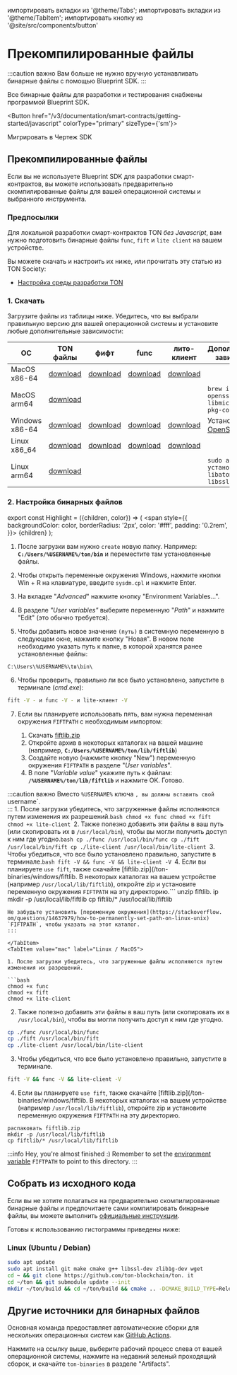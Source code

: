 импортировать вкладки из '@theme/Tabs';
импортировать вкладки из '@theme/TabItem';
импортировать кнопку из '@site/src/components/button'

# Прекомпилированные файлы

:::caution важно
Вам больше не нужно вручную устанавливать бинарные файлы с помощью Blueprint SDK.
:::

Все бинарные файлы для разработки и тестирования снабжены программой Blueprint SDK.

<Button href="/v3/documentation/smart-contracts/getting-started/javascript"
colorType="primary" sizeType={'sm'}>

Мигрировать в Чертеж SDK

</Button>

## Прекомпилированные файлы

Если вы не используете Blueprint SDK для разработки смарт-контрактов, вы можете использовать предварительно скомпилированные файлы для вашей операционной системы и выбранного инструмента.

### Предпосылки

Для локальной разработки смарт-контрактов TON _без Javascript_, вам нужно подготовить бинарные файлы `func`, `fift` и `lite client` на вашем устройстве.

Вы можете скачать и настроить их ниже, или прочитать эту статью из TON Society:

- [Настройка среды разработки TON](https://blog.ton.org/setting-up-a-ton-development-environment)

### 1. Скачать

Загрузите файлы из таблицы ниже.  Убедитесь, что вы выбрали правильную версию для вашей операционной системы и установите любые дополнительные зависимости:

| ОС                                 | TON файлы                                                                                       | фифт                                                                                         | func                                                                                         | лито-клиент                                                                                         | Дополнительные зависимости                                                                                      |
| ---------------------------------- | ----------------------------------------------------------------------------------------------- | -------------------------------------------------------------------------------------------- | -------------------------------------------------------------------------------------------- | --------------------------------------------------------------------------------------------------- | --------------------------------------------------------------------------------------------------------------- |
| MacOS x86-64                       | [download](https://github.com/ton-blockchain/ton/releases/latest/download/ton-mac-x86-64.zip)   | [download](https://github.com/ton-blockchain/ton/releases/latest/download/fift-mac-x86-64)   | [download](https://github.com/ton-blockchain/ton/releases/latest/download/func-mac-x86-64)   | [download](https://github.com/ton-blockchain/ton/releases/latest/download/lite-client-mac-x86-64)   |                                                                                                                 |
| MacOS arm64                        | [download](https://github.com/ton-blockchain/ton/releases/latest/download/ton-mac-arm64.zip)    |                                                                                              |                                                                                              |                                                                                                     | `brew install openssl ninja libmicrohttpd pkg-config`                                                           |
| Windows x86-64                     | [download](https://github.com/ton-blockchain/ton/releases/latest/download/ton-win-x86-64.zip)   | [download](https://github.com/ton-blockchain/ton/releases/latest/download/fift.exe)          | [download](https://github.com/ton-blockchain/ton/releases/latest/download/func.exe)          | [download](https://github.com/ton-blockchain/ton/releases/latest/download/lite-client.exe)          | Установить [OpenSSL 1.1.1](/ton-binaries/windows/Win64OpenSSL_Light-1_1_1q.msi) |
| Linux  x86_64 | [download](https://github.com/ton-blockchain/ton/releases/latest/download/ton-linux-x86_64.zip) | [download](https://github.com/ton-blockchain/ton/releases/latest/download/fift-linux-x86_64) | [download](https://github.com/ton-blockchain/ton/releases/latest/download/func-linux-x86_64) | [download](https://github.com/ton-blockchain/ton/releases/latest/download/lite-client-linux-x86_64) |                                                                                                                 |
| Linux arm64                        | [download](https://github.com/ton-blockchain/ton/releases/latest/download/ton-linux-arm64.zip)  |                                                                                              |                                                                                              |                                                                                                     | `sudo apt установите libatomic1 libssl-dev`                                                                     |

### 2. Настройка бинарных файлов

export const Highlight = ({children, color}) => (
<span
style={{
backgroundColor: color,
borderRadius: '2px',
color: '#fff',
padding: '0.2rem',
}}>
{children} </span>
);

<Tabs groupId="operating-systems">
  <TabItem value="win" label="Windows">

1. После загрузки вам нужно `create` новую папку. Например: **`C:/Users/%USERNAME%/ton/bin`** и переместите там установленные файлы.

2. Чтобы открыть переменные окружения Windows, нажмите кнопки <Highlight color="#1877F2">Win + R</Highlight> на клавиатуре, введите `sysdm.cpl` и нажмите Enter.

3. На вкладке "_Advanced_" нажмите кнопку <Highlight color="#1877F2">"Environment Variables..."</Highlight>.

4. В разделе _"User variables"_ выберите переменную "_Path_" и нажмите <Highlight color="#1877F2">"Edit"</Highlight> (это обычно требуется).

5. Чтобы добавить новое значение `(путь)` в системную переменную в следующем окне, нажмите кнопку <Highlight color="#1877F2">"Новая"</Highlight>.
   В новом поле необходимо указать путь к папке, в которой хранятся ранее установленные файлы:

```
C:\Users\%USERNAME%\tв\bin\
```

6. Чтобы проверить, правильно ли все было установлено, запустите в терминале (_cmd.exe_):

```bash
fift -V - и func -V - и lite-клиент -V
```

7. Если вы планируете использовать пять, вам нужна переменная окружения `FIFTPATH` с необходимым импортом:

   1. Скачать [fiftlib.zip](/ton-binaries/windows/fiftlib.zip)
   2. Откройте архив в некоторых каталогах на вашей машине (например, **`C:/Users/%USERNAME%/ton/lib/fiftlib`**)
   3. Создайте новую (нажмите кнопку <Highlight color="#1877F2">"New"</Highlight>) переменную окружения `FIFTPATH` в разделе "_User variables_".
   4. В поле "_Variable value_" укажите путь к файлам: **`/%USERNAME%/ton/lib/fiftlib`** и нажмите <Highlight color="#1877F2">OK</Highlight>. Готово.

:::caution важно
Вместо `%USERNAME%` ключа `, вы должны вставить свой `username\`.\
:::</TabItem>
<TabItem value="mac" label="Linux / MacOS">1. После загрузки убедитесь, что загруженные файлы исполняются путем изменения их разрешений.```bash
chmod +x func
chmod +x fift
chmod +x lite-client
```2. Также полезно добавить эти файлы в ваш путь (или скопировать их в `/usr/local/bin`), чтобы вы могли получить доступ к ним где угодно.```bash
cp ./func /usr/local/bin/func
cp ./fift /usr/local/bin/fift
cp ./lite-client /usr/local/bin/lite-client
```3. Чтобы убедиться, что все было установлено правильно, запустите в терминале.```bash
fift -V && func -V && lite-client -V
```4. Если вы планируете `use fift`, также скачайте [fiftlib.zip](/ton-binaries/windows/fiftlib. В некоторых каталогах на вашем устройстве (например `/usr/local/lib/fiftlib`), откройте zip и установите переменную окружения `FIFTPATH` на эту директорию.```
unzip fiftlib. ip
mkdir -p /usr/local/lib/fiftlib
cp fiftlib/* /usr/local/lib/fiftlib
```::info Эй, вы почти закончили :)
Не забудьте установить [переменную окружения](https://stackoverflow. om/questions/14637979/how-to-permanently-set-path-on-linux-unix) `FIFTPATH`, чтобы указать на этот каталог.
:::

</TabItem>
<TabItem value="mac" label="Linux / MacOS">

1. После загрузки убедитесь, что загруженные файлы исполняются путем изменения их разрешений.

```bash
chmod +x func
chmod +x fift
chmod +x lite-client
```

2. Также полезно добавить эти файлы в ваш путь (или скопировать их в `/usr/local/bin`), чтобы вы могли получить доступ к ним где угодно.

```bash
cp ./func /usr/local/bin/func
cp ./fift /usr/local/bin/fift
cp ./lite-client /usr/local/bin/lite-client
```

3. Чтобы убедиться, что все было установлено правильно, запустите в терминале.

```bash
fift -V && func -V && lite-client -V
```

4. Если вы планируете `use fift`, также скачайте [fiftlib.zip](/ton-binaries/windows/fiftlib. В некоторых каталогах на вашем устройстве (например `/usr/local/lib/fiftlib`), откройте zip и установите переменную окружения `FIFTPATH` на эту директорию.

```
распаковать fiftlib.zip
mkdir -p /usr/local/lib/fiftlib
cp fiftlib/* /usr/local/lib/fiftlib
```

:::info Hey, you're almost finished :)
Remember to set the [environment variable](https://stackoverflow.com/questions/14637979/how-to-permanently-set-path-on-linux-unix) `FIFTPATH` to point to this directory.
:::

  </TabItem>
</Tabs>

## Собрать из исходного кода

Если вы не хотите полагаться на предварительно скомпилированные бинарные файлы и предпочитаете сами компилировать бинарные файлы, вы можете выполнить [официальные инструкции](/v3/guidelines/smart-contracts/howto/compile/compilation-instructions).

Готовы к использованию гистограммы приведены ниже:

### Linux (Ubuntu / Debian)

```bash
sudo apt update
sudo apt install git make cmake g++ libssl-dev zlib1g-dev wget
cd ~ && git clone https://github.com/ton-blockchain/ton. it
cd ~/ton && git submodule update --init
mkdir ~/ton/build && cd ~/ton/build && cmake .. -DCMAKE_BUILD_TYPE=Release && make -j 4
```

## Другие источники для бинарных файлов

Основная команда предоставляет автоматические сборки для нескольких операционных систем как [GitHub Actions](https://github.com/ton-blockchain/ton/releases/latest).

Нажмите на ссылку выше, выберите рабочий процесс слева от вашей операционной системы, нажмите на недавний зеленый проходящий сборок, и скачайте `ton-binaries` в разделе "Artifacts".
